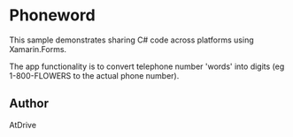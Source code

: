 Phoneword
=========

This sample demonstrates sharing C# code across platforms using Xamarin.Forms.

The app functionality is to convert telephone number 'words' into digits (eg 1-800-FLOWERS to the actual phone number).


Author
------

AtDrive
